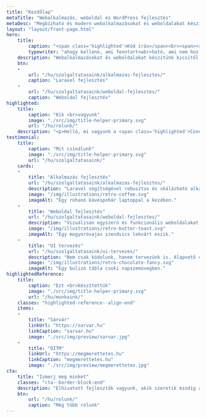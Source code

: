 ```yaml
---
title: "Kezdőlap"
metaTitle: "Webalkalmazás, weboldal és WordPress fejlesztés"
metaDesc: "Megbízható és modern webalkalmazásokat és weboldalakat készítünk kicsitől a nagyig Laravel és WordPress segítségével."
layout: "layout/front-page.html"
hero:
    title:
        caption: "<span class='highlighted'>Kód írás</span><br><span><span class='sr-only'>ahogy kellene</span><span id='typewriter' aria-hidden='true'></span>&nbsp;</span>"
        typewriter: "ahogy kellene, ami fenntart<wbr>ható, ami nem hoz zavarba, ami segít neked"
    description: "Webalkalmazásokat és weboldalakat készítünk kicsitől a nagyig Laravel és WordPress segítségével."
    btn:
    -
        url: "/hu/szolgaltatasaink/alkalmazas-fejlesztes/"
        caption: "Laravel fejlesztés"
    -
        url: "/hu/szolgaltatasaink/weboldal-fejlesztes/"
        caption: "Weboldal fejlesztés"
highlighted:
    title:
        caption: "Kik <br>vagyunk"
        image: "./src/img/title-helper-primary.svg"
        url: "/hu/rolunk/"
    description: "<p>Helló, mi vagyunk a <span class='highlighted'>Cone</span>, egy kicsi, kétfős fejlesztőcsapat, akik <span class='highlighted'>megbízható és fenntartható</span> kódot készítenek. Tervezők és fejlesztők vagyunk, akik segítenek neked megvalósítani az elképzeléseidet. <a href='https://github.com/conedevelopment' target='_blank' rel='noopener'>Open source</a> kódot is írunk.</p>"
testimonial:
    title:
        caption: "Mit csinálunk"
        image: "./src/img/title-helper-primary.svg"
        url: "/hu/szolgaltatasaink/"
    cards:
    -
        title: "Alkalmazás fejlesztés"
        url: "/hu/szolgaltatasaink/alkalmazas-fejlesztes/"
        description: "Laravel segítségével robusztus és skálázható alkalmazásokat készítünk, megbízható funkciókkal, intuitív felhasználói felülettel, biztonságos háttérrendszerrel. "
        image: "/img/illustrations/retro-coffee.svg"
        imageAlt: "Egy rohanó kávéspohár laptoppal a kezében."
    -
        title: "Weboldal fejlesztés"
        url: "/hu/szolgaltatasaink/weboldal-fejlesztes/"
        description: "Vizuálisan egyszerű és funkcionális weboldalakat készítünk, ahol a teljesítmény van a középpontban. WordPress-t és Eleventy-t használunk, a felmerült igények kielégítésére."
        image: "/img/illustrations/retro-butter-toast.svg"
        imageAlt: "Egy mogyoróvajas szendvics lekvárt eszik."
    -
        title: "UI tervezés"
        url: "/hu/szolgaltatasaink/ui-tervezes/"
        description: "Nem csak kódolunk, hanem tervezünk is. Alapvető célunk, hogy egy funkcionális és egyszerűen érthető felhasználói felület készüljön. Ezenkívül számos, egyéb a webhez köthető dologban is tudunk segíteni."
        image: "/img/illustrations/retro-chocolate-fancy.svg"
        imageAlt: "Egy bulizó tábla csoki napszemüvegben."
highlightedReference:
    title:
        caption: "Ezt <br>készítettük"
        image: "./src/img/title-helper-primary.svg"
        url: "/hu/munkaink/"
    classes: "highlighted-reference--align-end"
    items:
    -
        title: "Sárvár"
        linkUrl: "https://sarvar.hu"
        linkCaption: "sarvar.hu"
        image: "./src/img/preview/sarvar.jpg"
    -
        title: "OITM"
        linkUrl: "https://megmerettetes.hu"
        linkCaption: "megmerettetes.hu"
        image: "./src/img/preview/megmerettetes.jpg"
cta:
    title: "Ismerj meg minket"
    classes: "cta--border-block:end"
    description: "Elhivatott fejlesztők vagyunk, akik szeretik mindig a legjobbat nyújtani és fejlődni."
    btn:
        url: "/hu/rolunk/"
        caption: "Még több rólunk"
---
```

